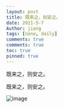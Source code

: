 ```yaml
---
layout: post
title: 既来之，则安之。
date: 2021-5-7
Author: jiang
tags: [none, daily]
comments: true
comments: true
toc: true
pinned: true
---
```

既来之，则安之。
<!-- more -->

既来之，则安之。

![image](https://hbimg.huabanimg.com/bb9217c210d0701136c45c0d88b350271d13bcfe3ce3f-30EbJD_fw658/format/webp)